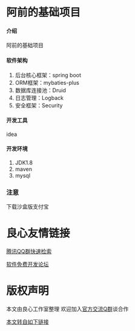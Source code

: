 # 阿前的基础项目

#### 介绍
阿前的基础项目

#### 软件架构

1. 后台核心框架：spring boot
2. ORM框架：mybaties-plus
3. 数据库连接池：Druid
4. 日志管理：Logback
5. 安全框架：Security


#### 开发工具
idea


#### 开发环境
1. JDK1.8
2. maven
3. mysql


### 注意
下载沙盒版支付宝



 # 良心友情链接

[腾讯QQ群快速检索](http://u.720life.cn/s/8cf73f7c)

[软件免费开发论坛](http://u.720life.cn/s/bbb01dc0)

# 版权声明 

本文由良心工作室整理 欢迎加入[官方交流Q群](https://u.720life.cn/s/f2316816)谈合作

[本文转自如下链接](http://u.720life.cn/g/2e71d0f0a5c601172267ba20d3a43c6e48cb47697577bd3f78515003c3f69cd6b83183a72976d453c5b6eb65e80d6fc511a2b7abcccbca15103d77ac25188c53)